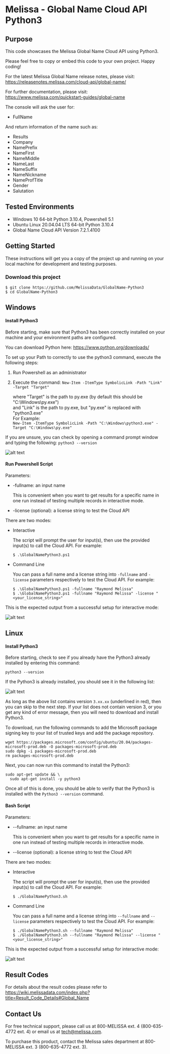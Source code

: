 # Melissa - Global Name Cloud API Python3

## Purpose
This code showcases the Melissa Global Name Cloud API using Python3.

Please feel free to copy or embed this code to your own project. Happy coding!

For the latest Melissa Global Name release notes, please visit: https://releasenotes.melissa.com/cloud-api/global-name/

For further documentation, please visit: https://www.melissa.com/quickstart-guides/global-name

The console will ask the user for:

- FullName

And return information of the name such as:

- Results
- Company
- NamePrefix
- NameFirst
- NameMiddle
- NameLast
- NameSuffix
- NameNickname
- NameProfTitle
- Gender
- Salutation

## Tested Environments
- Windows 10 64-bit Python 3.10.4, Powershell 5.1
- Ubuntu Linux 20.04.04 LTS 64-bit Python 3.10.4
- Global Name Cloud API Version 7.2.1.4100

## Getting Started
These instructions will get you a copy of the project up and running on your local machine for development and testing purposes.

### Download this project
```
$ git clone https://github.com/MelissaData/GlobalName-Python3
$ cd GlobalName-Python3
```

## Windows

#### Install Python3
Before starting, make sure that Python3 has been correctly installed on your machine and your environment paths are configured. 

You can download Python here: 
https://www.python.org/downloads/

To set up your Path to correctly to use the python3 command, execute the following steps:
1) Run Powershell as an administrator 
2) Execute the command: 
`New-Item -ItemType SymbolicLink -Path "Link" -Target "Target"`

    where "Target" is the path to py.exe (by default this should be "C:\Windows\py.exe")\
    and "Link" is the path to py.exe, but "py.exe" is replaced with "python3.exe"\
    For Example:\
    `New-Item -ItemType SymbolicLink -Path "C:\Windows\python3.exe" -Target "C:\Windows\py.exe"`

If you are unsure, you can check by opening a command prompt window and typing the following:
`python3 --version`

![alt text](/screenshots/python_version.png)

#### Run Powershell Script
Parameters:
- -fullname: an input name

  This is convenient when you want to get results for a specific name in one run instead of testing multiple records in interactive mode.  

- -license (optional): a license string to test the Cloud API

There are two modes:

- Interactive 

	The script will prompt the user for input(s), then use the provided input(s) to call the Cloud API. For example:
	```
	$ .\GlobalNamePython3.ps1
	```

- Command Line 

	You can pass a full name and a license string into `-fullname` and `-license` parameters respectively to test the Cloud API. For example: 
	```
    $ .\GlobalNamePython3.ps1 -fullname "Raymond Melissa" 
    $ .\GlobalNamePython3.ps1 -fullname "Raymond Melissa" -license "<your_license_string>"
    ```

This is the expected output from a successful setup for interactive mode:

![alt text](/screenshots/output.png)

## Linux

#### Install Python3
Before starting, check to see if you already have the Python3 already installed by entering this command:

`python3 --version`

If the Python3 is already installed, you should see it in the following list:

![alt text](/screenshots/python_version2.png)

As long as the above list contains version `3.xx.xx` (underlined in red), then you can skip to the next step. If your list does not contain version 3, or you get any kind of error message, then you will need to download and install Python3.

To download, run the following commands to add the Microsoft package signing key to your list of trusted keys and add the package repository.

```
wget https://packages.microsoft.com/config/ubuntu/20.04/packages-microsoft-prod.deb -O packages-microsoft-prod.deb
sudo dpkg -i packages-microsoft-prod.deb
rm packages-microsoft-prod.deb
```

Next, you can now run this command to install the Python3:

```
sudo apt-get update && \
  sudo apt-get install -y python3
```

Once all of this is done, you should be able to verify that the Python3 is installed with the `Python3 --version` command.

#### Bash Script
Parameters:
- --fullname: an input name

  This is convenient when you want to get results for a specific name in one run instead of testing multiple records in interactive mode.  

- --license (optional): a license string to test the Cloud API

There are two modes:
- Interactive 

	The script will prompt the user for input(s), then use the provided input(s) to call the Cloud API. For example:
	```
	$ ./GlobalNamePython3.sh
	```

- Command Line 

	You can pass a full name and a license string into `--fullname` and `--license` parameters respectively to test the Cloud API. For example: 
	```
    $ ./GlobalNamePython3.sh --fullname "Raymond Melissa" 
    $ ./GlobalNamePython3.sh --fullname "Raymond Melissa" --license "<your_license_string>"
    ```

This is the expected output from a successful setup for interactive mode:

![alt text](/screenshots/output2.png)

## Result Codes
For details about the result codes please refer to https://wiki.melissadata.com/index.php?title=Result_Code_Details#Global_Name 

## Contact Us
For free technical support, please call us at 800-MELISSA ext. 4 (800-635-4772 ext. 4) or email us at tech@melissa.com.

To purchase this product, contact the Melissa sales department at 800-MELISSA ext. 3 (800-635-4772 ext. 3).
